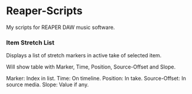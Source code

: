 # Reaper-Scripts
My scripts for REAPER DAW music software.


### Item Stretch List

Displays a list of stretch markers in active take of selected item.

Will show table with Marker, Time, Position, Source-Offset and Slope.

Marker: Index in list. Time: On timeline. Position: In take. Source-Offset: In source media. Slope: Value if any.
